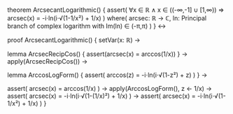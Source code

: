 theorem ArcsecantLogarithmic() {
  assert(
    ∀x ∈ ℝ ∧ x ∈ ((-∞,-1] ∪ [1,∞)) ⇒
    arcsec(x) = -i⋅ln(i⋅√(1-1/x²) + 1/x)
  )
  where(
    arcsec: ℝ → ℂ,
    ln: Principal branch of complex logarithm with Im(ln) ∈ (-π,π)
  )
} ↔

proof ArcsecantLogarithmic() {
  setVar(x: ℝ) →
  
  lemma ArcsecRecipCos() {
    assert(arcsec(x) = arccos(1/x))
  } →
  apply(ArcsecRecipCos()) →
  
  lemma ArccosLogForm() {
    assert(
      arccos(z) = -i⋅ln(i⋅√(1-z²) + z)
    )
  } →
  
  assert(
    arcsec(x) = arccos(1/x)
  ) →
  apply(ArccosLogForm(), z ← 1/x) →
  assert(
    arcsec(x) = -i⋅ln(i⋅√(1-(1/x)²) + 1/x)
  ) →
  assert(
    arcsec(x) = -i⋅ln(i⋅√(1-1/x²) + 1/x)
  )
}